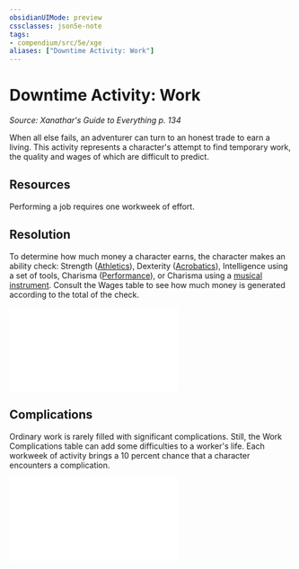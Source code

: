 ```yaml
---
obsidianUIMode: preview
cssclasses: json5e-note
tags:
- compendium/src/5e/xge
aliases: ["Downtime Activity: Work"]
---
```

# Downtime Activity: Work
*Source: Xanathar's Guide to Everything p. 134* 

When all else fails, an adventurer can turn to an honest trade to earn a living. This activity represents a character's attempt to find temporary work, the quality and wages of which are difficult to predict.

## Resources

Performing a job requires one workweek of effort.

## Resolution

To determine how much money a character earns, the character makes an ability check: Strength ([Athletics](2-Mechanics/CLI/rules/skills.md#Athletics)), Dexterity ([Acrobatics](2-Mechanics/CLI/rules/skills.md#Acrobatics)), Intelligence using a set of tools, Charisma ([Performance](2-Mechanics/CLI/rules/skills.md#Performance)), or Charisma using a [musical instrument](2-Mechanics/CLI/items/musical-instrument.md). Consult the Wages table to see how much money is generated according to the total of the check.

![Resolution; Wages](2-Mechanics/CLI/tables/resolution-wages-xge.md)

## Complications

Ordinary work is rarely filled with significant complications. Still, the Work Complications table can add some difficulties to a worker's life. Each workweek of activity brings a 10 percent chance that a character encounters a complication.

![Work Complications](2-Mechanics/CLI/tables/work-complications-xge.md)